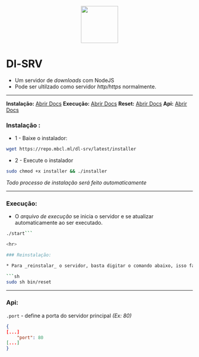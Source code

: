 <p align=center><img width="100px" src="https://cdn.iconscout.com/icon/free/png-256/node-js-1174925.png"></p>

# Dl-SRV

* Um servidor de _downloads_ com NodeJS
* Pode ser ultilzado como servidor _http/https_ normalmente.

<hr>

**Instalação:** [Abrir Docs](/docs/setup)
**Execução:** [Abrir Docs](/docs/execucao)
**Reset:** [Abrir Docs](/docs/reset)
**Api:** [Abrir Docs](/docs/api)

### Instalação :

* 1 - Baixe o instalador:

```sh
wget https://repo.mbcl.ml/dl-srv/latest/installer
```

* 2 - Execute o instalador
```sh
sudo chmod +x installer && ./installer
```

_Todo processo de instalação será feito automaticamente_

<hr> 

### Execução:

* O _arquivo de execução_ se inicia o servidor e se atualizar automaticamente ao ser executado.

```sh
./start```

<hr>

### Reinstalação:

* Para _reinstalar_ o servidor, basta digitar o comando abaixo, isso fará que o servidor se auto reinstalar

```sh
sudo sh bin/reset
```

<hr>

### Api:

`.port` - define a porta do servidor principal _(Ex: 80)_

```json
{
[...]
    "port": 80
[...]
}
```
